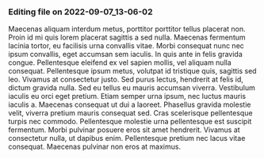 

### Editing file on 2022-09-07_13-06-02

Maecenas aliquam interdum metus, porttitor porttitor tellus placerat non. Proin id mi quis lorem placerat sagittis a sed nulla. Maecenas fermentum lacinia tortor, eu facilisis urna convallis vitae. Morbi consequat nunc nec ipsum convallis, eget accumsan sem iaculis. In quis ante in felis gravida congue. Pellentesque eleifend ex vel sapien mollis, vel aliquam nulla consequat. Pellentesque ipsum metus, volutpat id tristique quis, sagittis sed leo.
Vivamus at consectetur justo. Sed purus lectus, hendrerit at felis id, dictum gravida nulla. Sed eu tellus eu mauris accumsan viverra. Vestibulum iaculis eu orci eget pretium. Etiam semper urna ipsum, nec luctus mauris iaculis a. Maecenas consequat ut dui a laoreet. Phasellus gravida molestie velit, viverra pretium mauris consequat sed. Cras scelerisque pellentesque turpis nec commodo. Pellentesque molestie urna pellentesque est suscipit fermentum. Morbi pulvinar posuere eros sit amet hendrerit. Vivamus at consectetur nulla, ut dapibus enim. Pellentesque pretium nec lacus vitae consequat. Maecenas pulvinar non eros at maximus.


